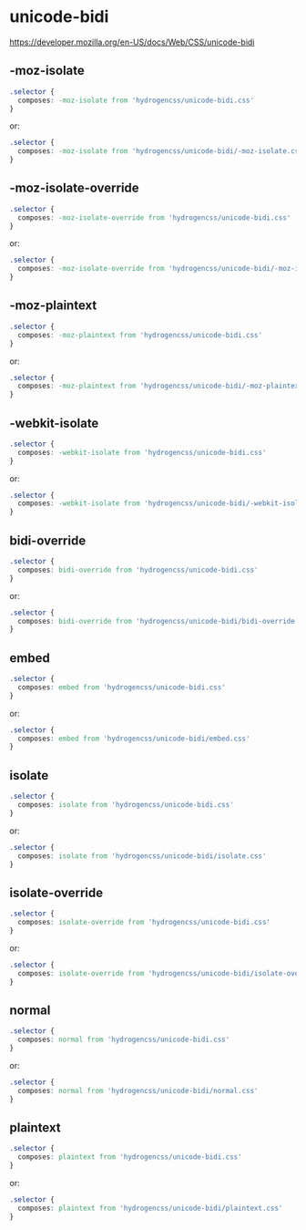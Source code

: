 # unicode-bidi

https://developer.mozilla.org/en-US/docs/Web/CSS/unicode-bidi

## -moz-isolate
```css
.selector {
  composes: -moz-isolate from 'hydrogencss/unicode-bidi.css'
}
```

or:
```css
.selector {
  composes: -moz-isolate from 'hydrogencss/unicode-bidi/-moz-isolate.css'
}
```

## -moz-isolate-override
```css
.selector {
  composes: -moz-isolate-override from 'hydrogencss/unicode-bidi.css'
}
```

or:
```css
.selector {
  composes: -moz-isolate-override from 'hydrogencss/unicode-bidi/-moz-isolate-override.css'
}
```

## -moz-plaintext
```css
.selector {
  composes: -moz-plaintext from 'hydrogencss/unicode-bidi.css'
}
```

or:
```css
.selector {
  composes: -moz-plaintext from 'hydrogencss/unicode-bidi/-moz-plaintext.css'
}
```

## -webkit-isolate
```css
.selector {
  composes: -webkit-isolate from 'hydrogencss/unicode-bidi.css'
}
```

or:
```css
.selector {
  composes: -webkit-isolate from 'hydrogencss/unicode-bidi/-webkit-isolate.css'
}
```

## bidi-override
```css
.selector {
  composes: bidi-override from 'hydrogencss/unicode-bidi.css'
}
```

or:
```css
.selector {
  composes: bidi-override from 'hydrogencss/unicode-bidi/bidi-override.css'
}
```

## embed
```css
.selector {
  composes: embed from 'hydrogencss/unicode-bidi.css'
}
```

or:
```css
.selector {
  composes: embed from 'hydrogencss/unicode-bidi/embed.css'
}
```

## isolate
```css
.selector {
  composes: isolate from 'hydrogencss/unicode-bidi.css'
}
```

or:
```css
.selector {
  composes: isolate from 'hydrogencss/unicode-bidi/isolate.css'
}
```

## isolate-override
```css
.selector {
  composes: isolate-override from 'hydrogencss/unicode-bidi.css'
}
```

or:
```css
.selector {
  composes: isolate-override from 'hydrogencss/unicode-bidi/isolate-override.css'
}
```

## normal
```css
.selector {
  composes: normal from 'hydrogencss/unicode-bidi.css'
}
```

or:
```css
.selector {
  composes: normal from 'hydrogencss/unicode-bidi/normal.css'
}
```

## plaintext
```css
.selector {
  composes: plaintext from 'hydrogencss/unicode-bidi.css'
}
```

or:
```css
.selector {
  composes: plaintext from 'hydrogencss/unicode-bidi/plaintext.css'
}
```

